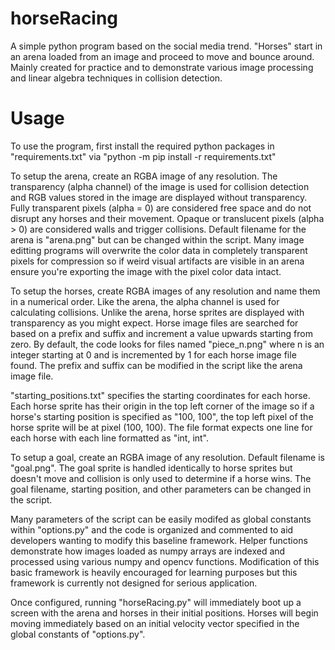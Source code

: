 # horseRacing
A simple python program based on the social media trend. "Horses" start in an arena loaded from an image and proceed to move and bounce around. Mainly created for practice and to demonstrate various image processing and linear algebra techniques in collision detection.

# Usage
To use the program, first install the required python packages in "requirements.txt" via "python -m pip install -r requirements.txt"

To setup the arena, create an RGBA image of any resolution. The transparency (alpha channel) of the image is used for collision detection and RGB values stored in the image are displayed without transparency. Fully transparent pixels (alpha = 0) are considered free space and do not disrupt any horses and their movement. Opaque or translucent pixels (alpha > 0) are considered walls and trigger collisions. Default filename for the arena is "arena.png" but can be changed within the script. Many image editting programs will overwrite the color data in completely transparent pixels for compression so if weird visual artifacts are visible in an arena ensure you're exporting the image with the pixel color data intact.

To setup the horses, create RGBA images of any resolution and name them in a numerical order. Like the arena, the alpha channel is used for calculating collisions. Unlike the arena, horse sprites are displayed with transparency as you might expect. Horse image files are searched for based on a prefix and suffix and increment a value upwards starting from zero. By default, the code looks for files named "piece_n.png" where n is an integer starting at 0 and is incremented by 1 for each horse image file found. The prefix and suffix can be modified in the script like the arena image file.

"starting_positions.txt" specifies the starting coordinates for each horse. Each horse sprite has their origin in the top left corner of the image so if a horse's starting position is specified as "100, 100", the top left pixel of the horse sprite will be at pixel (100, 100). The file format expects one line for each horse with each line formatted as "int, int".

To setup a goal, create an RGBA image of any resolution. Default filename is "goal.png". The goal sprite is handled identically to horse sprites but doesn't move and collision is only used to determine if a horse wins. The goal filename, starting position, and other parameters can be changed in the script.

Many parameters of the script can be easily modifed as global constants within "options.py" and the code is organized and commented to aid developers wanting to modify this baseline framework. Helper functions demonstrate how images loaded as numpy arrays are indexed and processed using various numpy and opencv functions. Modification of this basic framework is heavily encouraged for learning purposes but this framework is currently not designed for serious application.

Once configured, running "horseRacing.py" will immediately boot up a screen with the arena and horses in their initial positions. Horses will begin moving immediately based on an initial velocity vector specified in the global constants of "options.py".
